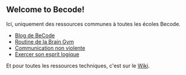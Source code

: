 ## Welcome to Becode!

Ici, uniquement des ressources communes à toutes les écoles Becode. 

- [Blog de BeCode](BlogBecode.md)
- [Routine de la Brain Gym](BrainGymRoutine.md)
- [Communication non violente](CommunicationNonViolente.md)
- [Exercer son esprit logique](EspritLogique.md)

Et pour toutes les ressources techniques, c'est sur le [Wiki](https://github.com/becodeorg/BeCode/wiki).
